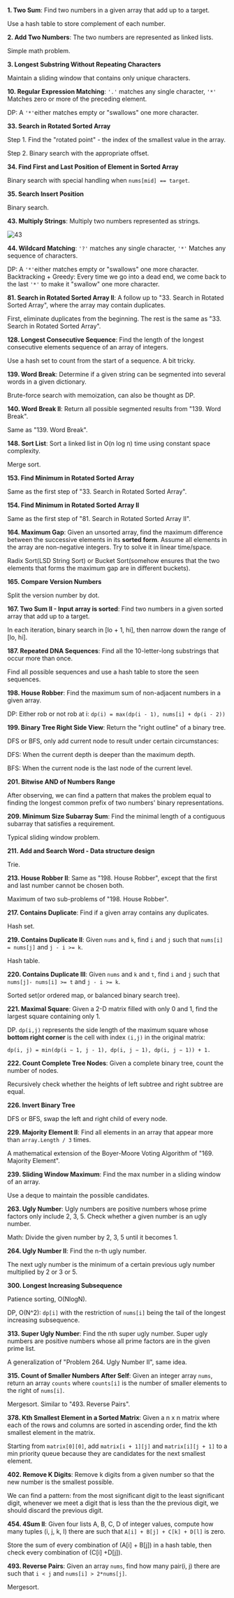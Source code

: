 **1\. Two Sum**: Find two numbers in a given array that add up to a target.

Use a hash table to store complement of each number.

**2\. Add Two Numbers**: The two numbers are represented as linked lists.

Simple math problem.

**3\. Longest Substring Without Repeating Characters**

Maintain a sliding window that contains only unique characters.

**10\. Regular Expression Matching**: `'.'` matches any single character, `'*'` Matches zero or more of the preceding element.

DP: A `'*'`either matches empty or "swallows" one more character.

**33\. Search in Rotated Sorted Array**

Step 1\. Find the "rotated point" - the index of the smallest value in the array.

Step 2\. Binary search with the appropriate offset.

**34\. Find First and Last Position of Element in Sorted Array**

Binary search with special handling when `nums[mid] == target`.

**35\. Search Insert Position**

Binary search.

**43\. Multiply Strings**: Multiply two numbers represented as strings.

![43](D:\GitHub\CSharp\Algorithms\Algorithms\LeetCode\Notes\pics\43.png)

**44\. Wildcard Matching**: `'?'` matches any single character, `'*'` Matches any sequence of characters.

DP: A `'*'`either matches empty or "swallows" one more character.
Backtracking + Greedy: Every time we go into a dead end, we come back to the last `'*'` to make it "swallow" one more character.

**81\. Search in Rotated Sorted Array II**: A follow up to "33\. Search in Rotated Sorted Array", where the array may contain duplicates.

First, eliminate duplicates from the beginning. The rest is the same as "33\. Search in Rotated Sorted Array".

**128\. Longest Consecutive Sequence**: Find the length of the longest consecutive elements sequence of an array of integers.

Use a hash set to count from the start of a sequence. A bit tricky.

**139\. Word Break**: Determine if a given string can be segmented into several words in a given dictionary.

Brute-force search with memoization, can also be thought as DP.

**140\. Word Break II**: Return all possible segmented results from "139. Word Break".

Same as "139. Word Break".

**148\. Sort List**: Sort a linked list in O(n log n) time using constant space complexity.

Merge sort.

**153\. Find Minimum in Rotated Sorted Array**

Same as the first step of "33. Search in Rotated Sorted Array".

**154\. Find Minimum in Rotated Sorted Array II**

Same as the first step of "81. Search in Rotated Sorted Array II".

**164\. Maximum Gap**: Given an unsorted array, find the maximum difference between the successive elements in its **sorted form**. Assume all elements in the array are non-negative integers. Try to solve it in linear time/space.

Radix Sort(LSD String Sort) or Bucket Sort(somehow ensures that the two elements that forms the  maximum gap are in different buckets).

**165\. Compare Version Numbers**

Split the version number by dot.

**167\. Two Sum II - Input array is sorted**: Find two numbers in a given sorted array that add up to a target.

In each iteration, binary search in [lo + 1, hi], then narrow down the range of [lo, hi].

**187\. Repeated DNA Sequences**: Find all the 10-letter-long substrings that occur more than once.

Find all possible sequences and use a hash table to store the seen sequences.

**198\. House Robber**: Find the maximum sum of non-adjacent numbers in a given array.

DP: Either rob or not rob at i: `dp(i) = max(dp(i - 1), nums[i] + dp(i - 2))`

**199\. Binary Tree Right Side View**: Return the "right outline" of a binary tree.

DFS or BFS, only add current node to result under certain circumstances:

DFS: When the current depth is deeper than the maximum depth.

BFS: When the current node is the last node of the current level.

**201\. Bitwise AND of Numbers Range**

After observing, we can find a pattern that makes the problem equal to finding the longest common prefix of two numbers' binary representations.

**209\. Minimum Size Subarray Sum**: Find the minimal length of a contiguous subarray that satisfies a requirement.

Typical sliding window problem.

**211\. Add and Search Word - Data structure design**

Trie.

**213\. House Robber II**: Same as "198. House Robber", except that the first and last number cannot be chosen both.

Maximum of two sub-problems of "198. House Robber".

**217\. Contains Duplicate**: Find if a given array contains any duplicates.

Hash set.

**219\. Contains Duplicate II**: Given `nums` and `k`, find `i` and `j` such that `nums[i] = nums[j]` and `j - i >= k`.

Hash table.

**220\. Contains Duplicate III**: Given `nums` and `k` and `t`, find `i` and `j` such that `nums[j]- nums[i] >= t` and `j - i >= k`.

Sorted set(or ordered map, or balanced binary search tree).

**221\. Maximal Square**: Given a 2-D matrix filled with only 0 and 1, find the largest square containing only 1.

DP. `dp(i,j)` represents the side length of the maximum square whose **bottom right corner** is the cell with index `(i,j)` in the original matrix: 

`dp(i, j) = min(dp(i − 1, j - 1), dp(i, j − 1), dp(i, j − 1)) + 1.`

**222\. Count Complete Tree Nodes**: Given a complete binary tree, count the number of nodes.

Recursively check whether the heights of left subtree and right subtree are equal.

**226\. Invert Binary Tree**

DFS or BFS, swap the left and right child of every node.

**229\. Majority Element II**: Find all elements in an array that appear more than `array.Length / 3` times.

A mathematical extension of the Boyer-Moore Voting Algorithm of "169. Majority Element".

**239\. Sliding Window Maximum**: Find the max number in a sliding window of an array.

Use a deque to maintain the possible candidates.

**263\. Ugly Number**: Ugly numbers are positive numbers whose prime factors only include 2, 3, 5. Check whether a given number is an ugly number.

Math: Divide the given number by 2, 3, 5 until it becomes 1.

**264\. Ugly Number II**: Find the n-th ugly number.

The next ugly number is the minimum of a certain previous ugly number multiplied by 2 or 3 or 5.

**300\. Longest Increasing Subsequence**

Patience sorting, O(NlogN).

DP, O(N^2): `dp[i]` with the restriction of `nums[i]` being the tail of the longest increasing subsequence.

**313\. Super Ugly Number**: Find the nth super ugly number. Super ugly numbers are positive numbers whose all prime factors are in the given prime list.

A generalization of "Problem 264. Ugly Number II", same idea.

**315\. Count of Smaller Numbers After Self**: Given an integer array `nums`, return an array `counts` where `counts[i]` is the number of smaller elements to the right of `nums[i]`.

Mergesort. Similar to "493\. Reverse Pairs".

**378\. Kth Smallest Element in a Sorted Matrix**: Given a n x n matrix where each of the rows and columns are sorted in ascending order, find the kth smallest element in the matrix.

Starting from `matrix[0][0]`, add `matrix[i + 1][j]` and `matrix[i][j + 1]` to a min priority queue because they are candidates for the next smallest element.

**402\. Remove K Digits**: Remove k digits from a given number so that the new number is the smallest possible.

We can find a pattern: from the most significant digit to the least significant digit, whenever we meet a digit that is less than the the previous digit, we should discard the previous digit.

**454\. 4Sum II**: Given four lists A, B, C, D of integer values, compute how many tuples (i, j, k, l) there are such that `A[i] + B[j] + C[k] + D[l]` is zero.

Store the sum of every combination of (A[i] + B[j]) in a hash table, then check every combination of (C[i] +D[j]).

**493\. Reverse Pairs**: Given an array `nums`, find how many pair(i, j) there are such that `i < j` and `nums[i] > 2*nums[j]`.

Mergesort.








